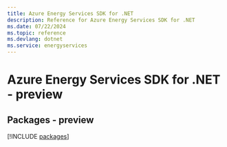 ```yaml
---
title: Azure Energy Services SDK for .NET
description: Reference for Azure Energy Services SDK for .NET
ms.date: 07/22/2024
ms.topic: reference
ms.devlang: dotnet
ms.service: energyservices
---
```

# Azure Energy Services SDK for .NET - preview
## Packages - preview
[!INCLUDE [packages](energy-services-index.md)]